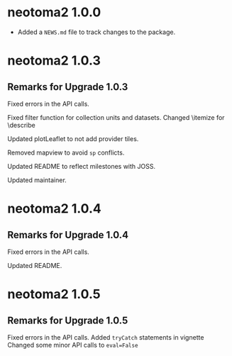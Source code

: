 # neotoma2 1.0.0

* Added a `NEWS.md` file to track changes to the package.


# neotoma2 1.0.3

## Remarks for Upgrade 1.0.3

Fixed errors in the API calls.

Fixed filter function for collection units and datasets. Changed \itemize for \describe

Updated plotLeaflet to not add provider tiles.

Removed mapview to avoid `sp` conflicts.

Updated README to reflect milestones with JOSS.

Updated maintainer.

# neotoma2 1.0.4

## Remarks for Upgrade 1.0.4

Fixed errors in the API calls.

Updated README.

# neotoma2 1.0.5

## Remarks for Upgrade 1.0.5

Fixed errors in the API calls. Added `tryCatch` statements in vignette
Changed some minor API calls to `eval=False`
